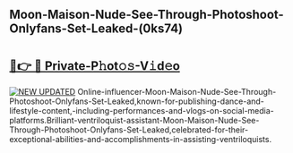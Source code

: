 ## Moon-Maison-Nude-See-Through-Photoshoot-Onlyfans-Set-Leaked-(0ks74)


# <h2><a href="https://mediaupload.pro?-19M">🔗👉 🔴 Private-P𝚑ot𝚘𝚜-V𝚒d𝚎o</a></h2>

[![NEW UPDATED](https://i.imgur.com/0qMVB7G.gif)](https://mediaupload.pro?-19M)
Online-influencer-Moon-Maison-Nude-See-Through-Photoshoot-Onlyfans-Set-Leaked,known-for-publishing-dance-and-lifestyle-content,-including-performances-and-vlogs-on-social-media-platforms.Brilliant-ventriloquist-assistant-Moon-Maison-Nude-See-Through-Photoshoot-Onlyfans-Set-Leaked,celebrated-for-their-exceptional-abilities-and-accomplishments-in-assisting-ventriloquists.  